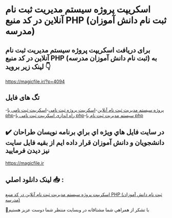 # اسکریپت پروژه سیستم مدیریت ثبت نام آنلاین در کد منبع PHP (ثبت نام دانش آموزان مدرسه)

## برای دریافت اسکریپت پروژه سیستم مدیریت ثبت نام آنلاین در کد منبع PHP (ثبت نام دانش آموزان مدرسه) به لینک زیر بروید 👇

https://magicfile.ir/?p=4094

## تگ های فایل

-[پروژه سیستم مدیریت ثبت نام آنلاین](https://magicfile.ir/product/%d8%a7%d8%b3%da%a9%d8%b1%db%8c%d9%be%d8%aa-%d9%be%d8%b1%d9%88%da%98%d9%87-%d8%b3%db%8c%d8%b3%d8%aa%d9%85-%d9%85%d8%af%db%8c%d8%b1%db%8c%d8%aa-%d8%ab%d8%a8%d8%aa-%d9%86%d8%a7%d9%85-%d8%a2%d9%86%d9%84%d8%a7%db%8c%d9%86-php/)-[اسکریپت پروژه ثبت نامی](https://magicfile.ir/product/%d8%a7%d8%b3%da%a9%d8%b1%db%8c%d9%be%d8%aa-%d9%be%d8%b1%d9%88%da%98%d9%87-%d8%b3%db%8c%d8%b3%d8%aa%d9%85-%d9%85%d8%af%db%8c%d8%b1%db%8c%d8%aa-%d8%ab%d8%a8%d8%aa-%d9%86%d8%a7%d9%85-%d8%a2%d9%86%d9%84%d8%a7%db%8c%d9%86-php/)-[اسکریپت ثبت نامی با php](https://magicfile.ir/product/%d8%a7%d8%b3%da%a9%d8%b1%db%8c%d9%be%d8%aa-%d9%be%d8%b1%d9%88%da%98%d9%87-%d8%b3%db%8c%d8%b3%d8%aa%d9%85-%d9%85%d8%af%db%8c%d8%b1%db%8c%d8%aa-%d8%ab%d8%a8%d8%aa-%d9%86%d8%a7%d9%85-%d8%a2%d9%86%d9%84%d8%a7%db%8c%d9%86-php/)-[راه اندازی اسکریپت ثبت نامی با php](https://magicfile.ir/product/%d8%a7%d8%b3%da%a9%d8%b1%db%8c%d9%be%d8%aa-%d9%be%d8%b1%d9%88%da%98%d9%87-%d8%b3%db%8c%d8%b3%d8%aa%d9%85-%d9%85%d8%af%db%8c%d8%b1%db%8c%d8%aa-%d8%ab%d8%a8%d8%aa-%d9%86%d8%a7%d9%85-%d8%a2%d9%86%d9%84%d8%a7%db%8c%d9%86-php/)-[سیستم مدیریت ثبت نام با php](https://magicfile.ir/product/%d8%a7%d8%b3%da%a9%d8%b1%db%8c%d9%be%d8%aa-%d9%be%d8%b1%d9%88%da%98%d9%87-%d8%b3%db%8c%d8%b3%d8%aa%d9%85-%d9%85%d8%af%db%8c%d8%b1%db%8c%d8%aa-%d8%ab%d8%a8%d8%aa-%d9%86%d8%a7%d9%85-%d8%a2%d9%86%d9%84%d8%a7%db%8c%d9%86-php/)

## ✔️ در سايت فايل هاي ويژه اي براي برنامه نويسان طراحان دانشجويان و دانش آموزان قرار داده ايم از بقيه فايل سايت نيز ديدن فرماييد

https://magicfile.ir


## لينک دانلود اصلي 📥 :

[اسکریپت پروژه سیستم مدیریت ثبت نام آنلاین در کد منبع PHP (ثبت نام دانش آموزان مدرسه)](https://magicfile.ir/product/%d8%a7%d8%b3%da%a9%d8%b1%db%8c%d9%be%d8%aa-%d9%be%d8%b1%d9%88%da%98%d9%87-%d8%b3%db%8c%d8%b3%d8%aa%d9%85-%d9%85%d8%af%db%8c%d8%b1%db%8c%d8%aa-%d8%ab%d8%a8%d8%aa-%d9%86%d8%a7%d9%85-%d8%a2%d9%86%d9%84%d8%a7%db%8c%d9%86-php/) 


🙏با تشکر از همراهي شما مشتاقانه در وبسایت منتظر شما دوست عزیز هستیم

